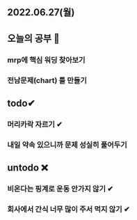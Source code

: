 ## 2022.06.27(월)

## 오늘의 공부 🎉
### mrp에 핵심 워딩 찾아보기
### 전남문제(chart) 틀 만들기

## todo✔
### 머리카락 자르기 ✔
### 내일 약속 있으니까 문제 성실히 풀어두기 
 


## untodo ❌
### 비온다는 핑계로 운동 안가지 않기 ✔
### 회사에서 간식 너무 많이 주서 먹지 않기 ✔
